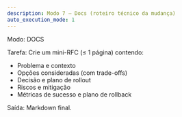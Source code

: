 ```yaml
---
description: Modo 7 — Docs (roteiro técnico da mudança)
auto_execution_mode: 1
---
```


Modo: DOCS

Tarefa:
Crie um mini-RFC (≤ 1 página) contendo:
- Problema e contexto
- Opções consideradas (com trade-offs)
- Decisão e plano de rollout
- Riscos e mitigação
- Métricas de sucesso e plano de rollback

Saída:
Markdown final.
